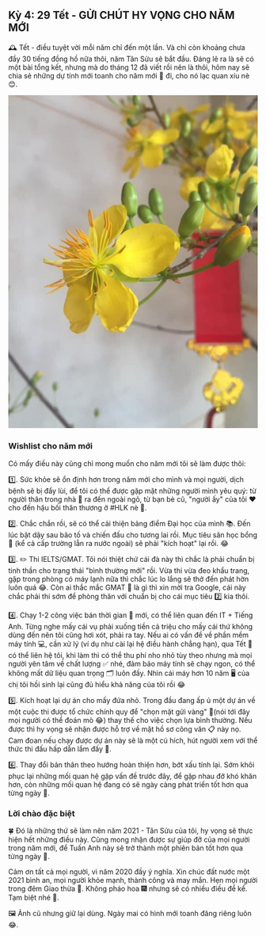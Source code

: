 ## Kỳ 4: 29 Tết - GỬI CHÚT HY VỌNG CHO NĂM MỚI

🕰 Tết - điều tuyệt vời mỗi năm chỉ đến một lần. Và chỉ còn khoảng chưa đầy 30 tiếng đồng hồ nữa thôi, năm Tân Sửu sẽ bắt đầu. Đáng lẽ ra là sẽ có một bài tổng kết, nhưng mà do tháng 12 đã viết rồi nên là thôi, hôm nay sẽ chia sẻ những dự tính mới toanh cho năm mới 🎍 đi, cho nó lạc quan xíu nè 😊.

![Spring Stories](../img/SpringStories4.jpg)

### Wishlist cho năm mới

Có mấy điều này cũng chỉ mong muốn cho năm mới tôi sẽ làm được thôi:

1️⃣. Sức khỏe sẽ ổn định hơn trong năm mới cho mình và mọi người, dịch bệnh sẽ bị đẩy lùi, để tôi có thể được gặp mặt những người mình yêu quý: từ người thân trong nhà 🏡 ra đến ngoài ngõ, từ bạn bè cũ, "người ấy" của tôi ❤️ cho đến hậu bối thân thương ở #HLK nè 🏫.

2️⃣. Chắc chắn rồi, sẽ có thể cải thiện bảng điểm Đại học của mình 📚. Đến lúc bật dậy sau bão tố và chiến đấu cho tương lai rồi. Mục tiêu săn học bổng 📜 (kể cả cấp trường lẫn ra nước ngoài) sẽ phải "kích hoạt" lại rồi. 😂

3️⃣. ✏️ Thi IELTS/GMAT. Tôi nói thiệt chứ cái đà này thì chắc là phải chuẩn bị tinh thần cho trạng thái "bình thường mới" rồi. Vừa thi vừa đeo khẩu trang, gặp trong phòng có máy lạnh nữa thì chắc lúc lo lắng sẽ thở đến phát hờn luôn quá 😂. Còn ai thắc mắc GMAT 📕 là gì thì xin mời tra Google, cái này chắc phải thi sớm để phòng thân với chuẩn bị cho cái mục tiêu 2️⃣ kia thôi.

4️⃣. Chạy 1-2 công việc bán thời gian 📆 mới, có thể liên quan đến IT + Tiếng Anh. Từng nghe mấy cái vụ phải xuống tiền cả triệu cho mấy cái thứ không dùng đến nên tôi cũng hơi xót, phải ra tay. Nếu ai có vấn đề về phần mềm máy tính 💻, cần xử lý (ví dụ như cài lại hệ điều hành chẳng hạn), qua Tết 🎋 có thể liên hệ tôi, khi làm thì có thể thu phí nho nhỏ tùy theo nhưng mà mọi người yên tâm về chất lượng ✅ nhé, đảm bảo máy tính sẽ chạy ngon, có thể không mất dữ liệu quan trọng 🗂 luôn đấy. Nhìn cái máy hơn 10 năm 🖥 của chị tôi hồi sinh lại cũng đủ hiểu khả năng của tôi rồi 😂

5️⃣. Kích hoạt lại dự án cho mấy đứa nhỏ. Trong đầu đang ấp ủ một dự án về một cuộc thi được tổ chức chính quy để "chọn mặt gửi vàng" 🏅(nói tới đây mọi người có thể đoán mò 😂) thay thế cho việc chọn lựa bình thường. Nếu được thì hy vọng sẽ nhận được hỗ trợ về mặt hồ sơ công văn 📋 này nọ. Cam đoan nếu chạy được dự án này sẽ là một cú hích, hút người xem với thể thức thi đấu hấp dẫn lắm đấy 🎉.

6️⃣. Thay đổi bản thân theo hướng hoàn thiện hơn, bớt xấu tính lại. Sớm khôi phục lại những mối quan hệ gặp vấn đề trước đây, để gặp nhau đỡ khó khăn hơn, còn những mối quan hệ đang có sẽ ngày càng phát triển tốt hơn qua từng ngày 🥰.

### Lời chào đặc biệt

🍀 Đó là những thứ sẽ làm nên năm 2021 - Tân Sửu của tôi, hy vọng sẽ thực hiện hết những điều này. Cũng mong nhận được sự giúp đỡ của mọi người trong năm mới, để Tuấn Anh này sẽ trở thành một phiên bản tốt hơn qua từng ngày 🎇.

Cảm ơn tất cả mọi người, vì năm 2020 đầy ý nghĩa. Xin chúc đất nước một 2021 bình an, mọi người khỏe mạnh, thành công và may mắn. Hẹn mọi người trong đêm Giao thừa 🎊. Không pháo hoa 🎆 nhưng sẽ có nhiều điều để kể. Tạm biệt nhé 👋.

🖼 Ảnh cũ nhưng giữ lại dùng. Ngày mai có hình mới toanh đăng riêng luôn 😂.
